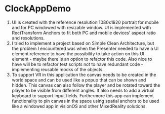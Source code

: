 # ClockAppDemo

 1. UI is created with the reference resolution 1080x1920 portrait for mobile and for PC windowed with resizable window. UI is implemented with RectTransform Anchors to fit both PC and mobile devices' aspect ratio and resolutions.
 2. I tried to implement a project based on Simple Clean Architecture, but the problem I encountered was when the Presenter needed to have a UI element reference to have the possibility to take action on this UI element - maybe there is an option to refactor this code. Also nice to have will be to refactor test scripts not to have redundant code - implementing reusable mocks of the objects.
 3. To support VR in this application the canvas needs to be created in the world space and can be used like a popup that can be shown and hidden. This canvas can also follow the player and be rotated toward the player to be visible from different angles. It also needs to add a virtual keyboard to support input fields. Furthermore this app can implement functionality to pin canvas in the space using spatial anchors to be used like a windowed app in visionOS and other MixedReality solutions.

